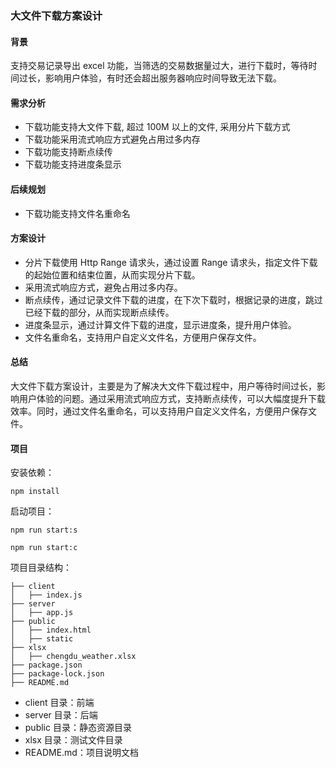 ### 大文件下载方案设计

#### 背景

支持交易记录导出 excel 功能，当筛选的交易数据量过大，进行下载时，等待时间过长，影响用户体验，有时还会超出服务器响应时间导致无法下载。

#### 需求分析

- 下载功能支持大文件下载, 超过 100M 以上的文件, 采用分片下载方式
- 下载功能采用流式响应方式避免占用过多内存
- 下载功能支持断点续传
- 下载功能支持进度条显示

#### 后续规划

- 下载功能支持文件名重命名

#### 方案设计

- 分片下载使用 Http Range 请求头，通过设置 Range 请求头，指定文件下载的起始位置和结束位置，从而实现分片下载。
- 采用流式响应方式，避免占用过多内存。
- 断点续传，通过记录文件下载的进度，在下次下载时，根据记录的进度，跳过已经下载的部分，从而实现断点续传。
- 进度条显示，通过计算文件下载的进度，显示进度条，提升用户体验。
- 文件名重命名，支持用户自定义文件名，方便用户保存文件。

#### 总结

大文件下载方案设计，主要是为了解决大文件下载过程中，用户等待时间过长，影响用户体验的问题。通过采用流式响应方式，支持断点续传，可以大幅度提升下载效率。同时，通过文件名重命名，可以支持用户自定义文件名，方便用户保存文件。

#### 项目

安装依赖：

```
npm install
```

启动项目：

```
npm run start:s
```

```
npm run start:c
```

项目目录结构：

```
├── client
│   ├── index.js
├── server
│   ├── app.js
├── public
│   ├── index.html
│   ├── static
├── xlsx
│   ├── chengdu_weather.xlsx
├── package.json
├── package-lock.json
├── README.md
```

- client 目录：前端
- server 目录：后端
- public 目录：静态资源目录
- xlsx 目录：测试文件目录
- README.md：项目说明文档
